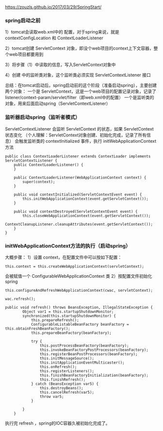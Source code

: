 https://zouzls.github.io/2017/03/29/SpringStart/

<h3>spring启动之前</h3>

1）tomcat会读取web.xml中的 <listener> <context-param>配置，对于spring来说，就是 contextConfigLocation 和 ContextLoaderListener

2）tomcat创建 ServletContext 对象，即没个web项目的context上下文容器，整个web项目都要用到

3）将步骤（1）中读取的信息，写入ServletContext对象中

4）创建 <listener> 中的监听类对象，这个监听类必须实现 ServletContextListener 接口

总结：在tomcat启动后，spring启动前的这个阶段（准备启动spring），主要创建两个对象：
一个是 ServletContext，这是一个web项目的配置记录对象，记录了 listener/context-param/servlet/filter（即web.xml中的配置）
一个是监听类的对象，用来后面启动spring（ServletContextListener）

<h3>监听器启动spring（监听者模式）</h3>

ServletContextListener 会监听 ServletContext 的状态，如果 ServletContext 状态变化
（个人理解：ServletContext对象创建、初始化完成，记录了所有信息）
会触发监听类的 contextInitialized 事件，执行 initWebApplicationContext 方法

```
public class ContextLoaderListener extends ContextLoader implements ServletContextListener {
    public ContextLoaderListener() {
    }

    public ContextLoaderListener(WebApplicationContext context) {
        super(context);
    }

    public void contextInitialized(ServletContextEvent event) {
        this.initWebApplicationContext(event.getServletContext());
    }

    public void contextDestroyed(ServletContextEvent event) {
        this.closeWebApplicationContext(event.getServletContext());
        ContextCleanupListener.cleanupAttributes(event.getServletContext());
    }
}
```

<h3>initWebApplicationContext方法的执行（启动spring）</h3>
大概步骤：
1）设置 context，在配置文件中可以按如下配置：

```
this.context = this.createWebApplicationContext(servletContext);
```

会被赋值一个 ConfigurableWebApplicationContext 类
2）按配置文件初始化spring

```
this.configureAndRefreshWebApplicationContext(cwac, servletContext);
```

```
wac.refresh();
```

```
public void refresh() throws BeansException, IllegalStateException {
        Object var1 = this.startupShutdownMonitor;
        synchronized(this.startupShutdownMonitor) {
            this.prepareRefresh();
            ConfigurableListableBeanFactory beanFactory = this.obtainFreshBeanFactory();
            this.prepareBeanFactory(beanFactory);

            try {
                this.postProcessBeanFactory(beanFactory);
                this.invokeBeanFactoryPostProcessors(beanFactory);
                this.registerBeanPostProcessors(beanFactory);
                this.initMessageSource();
                this.initApplicationEventMulticaster();
                this.onRefresh();
                this.registerListeners();
                this.finishBeanFactoryInitialization(beanFactory);
                this.finishRefresh();
            } catch (BeansException var5) {
                this.destroyBeans();
                this.cancelRefresh(var5);
                throw var5;
            }

        }
    }
```

执行完 refresh ，spring的IOC容器久被初始化完成了。
